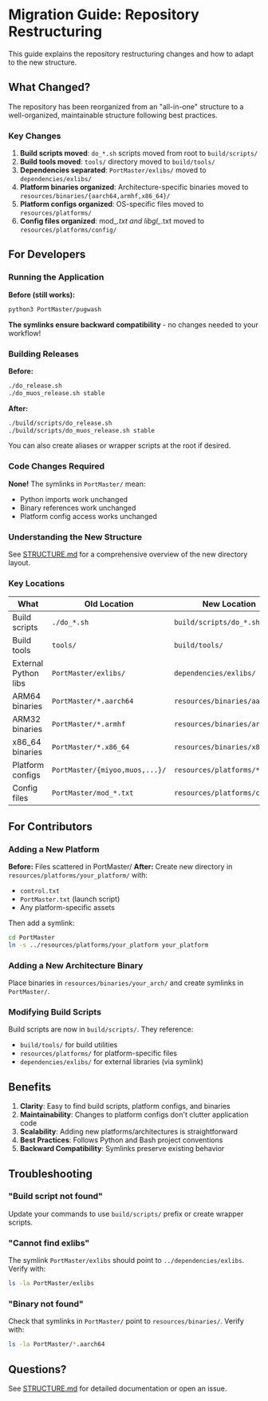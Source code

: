 # Migration Guide: Repository Restructuring

This guide explains the repository restructuring changes and how to adapt to the new structure.

## What Changed?

The repository has been reorganized from an "all-in-one" structure to a well-organized, maintainable structure following best practices.

### Key Changes

1. **Build scripts moved**: `do_*.sh` scripts moved from root to `build/scripts/`
2. **Build tools moved**: `tools/` directory moved to `build/tools/`
3. **Dependencies separated**: `PortMaster/exlibs/` moved to `dependencies/exlibs/`
4. **Platform binaries organized**: Architecture-specific binaries moved to `resources/binaries/{aarch64,armhf,x86_64}/`
5. **Platform configs organized**: OS-specific files moved to `resources/platforms/`
6. **Config files organized**: mod_*.txt and libgl_*.txt moved to `resources/platforms/config/`

## For Developers

### Running the Application

**Before (still works):**
```bash
python3 PortMaster/pugwash
```

**The symlinks ensure backward compatibility** - no changes needed to your workflow!

### Building Releases

**Before:**
```bash
./do_release.sh
./do_muos_release.sh stable
```

**After:**
```bash
./build/scripts/do_release.sh
./build/scripts/do_muos_release.sh stable
```

You can also create aliases or wrapper scripts at the root if desired.

### Code Changes Required

**None!** The symlinks in `PortMaster/` mean:
- Python imports work unchanged
- Binary references work unchanged
- Platform config access works unchanged

### Understanding the New Structure

See [STRUCTURE.md](STRUCTURE.md) for a comprehensive overview of the new directory layout.

### Key Locations

| What | Old Location | New Location | Symlink |
|------|-------------|--------------|---------|
| Build scripts | `./do_*.sh` | `build/scripts/do_*.sh` | No |
| Build tools | `tools/` | `build/tools/` | No |
| External Python libs | `PortMaster/exlibs/` | `dependencies/exlibs/` | Yes |
| ARM64 binaries | `PortMaster/*.aarch64` | `resources/binaries/aarch64/` | Yes |
| ARM32 binaries | `PortMaster/*.armhf` | `resources/binaries/armhf/` | Yes |
| x86_64 binaries | `PortMaster/*.x86_64` | `resources/binaries/x86_64/` | Yes |
| Platform configs | `PortMaster/{miyoo,muos,...}/` | `resources/platforms/*/` | Yes |
| Config files | `PortMaster/mod_*.txt` | `resources/platforms/config/` | Yes |

## For Contributors

### Adding a New Platform

**Before:** Files scattered in PortMaster/
**After:** Create new directory in `resources/platforms/your_platform/` with:
- `control.txt`
- `PortMaster.txt` (launch script)
- Any platform-specific assets

Then add a symlink:
```bash
cd PortMaster
ln -s ../resources/platforms/your_platform your_platform
```

### Adding a New Architecture Binary

Place binaries in `resources/binaries/your_arch/` and create symlinks in `PortMaster/`.

### Modifying Build Scripts

Build scripts are now in `build/scripts/`. They reference:
- `build/tools/` for build utilities
- `resources/platforms/` for platform-specific files
- `dependencies/exlibs/` for external libraries (via symlink)

## Benefits

1. **Clarity**: Easy to find build scripts, platform configs, and binaries
2. **Maintainability**: Changes to platform configs don't clutter application code
3. **Scalability**: Adding new platforms/architectures is straightforward
4. **Best Practices**: Follows Python and Bash project conventions
5. **Backward Compatibility**: Symlinks preserve existing behavior

## Troubleshooting

### "Build script not found"

Update your commands to use `build/scripts/` prefix or create wrapper scripts.

### "Cannot find exlibs"

The symlink `PortMaster/exlibs` should point to `../dependencies/exlibs`. Verify with:
```bash
ls -la PortMaster/exlibs
```

### "Binary not found"

Check that symlinks in `PortMaster/` point to `resources/binaries/`. Verify with:
```bash
ls -la PortMaster/*.aarch64
```

## Questions?

See [STRUCTURE.md](STRUCTURE.md) for detailed documentation or open an issue.
